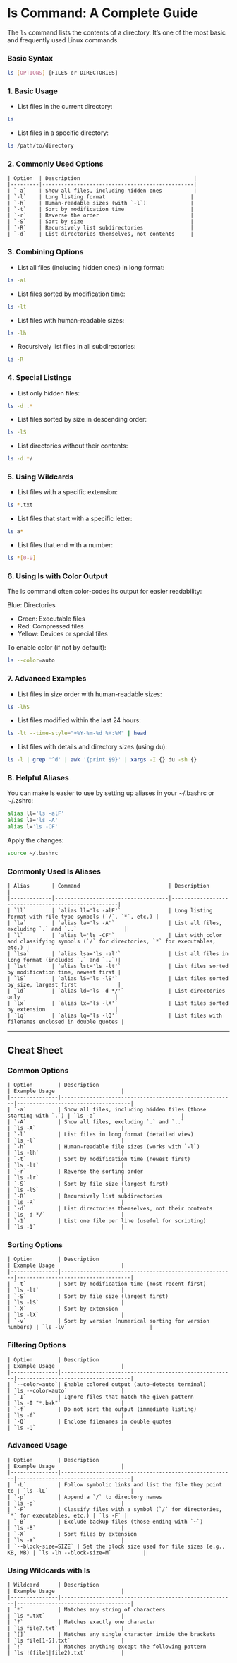 # ls Command: A Complete Guide
The `ls` command lists the contents of a directory. It’s one of the most basic and frequently used Linux commands.

### Basic Syntax
```bash
ls [OPTIONS] [FILES or DIRECTORIES]
```
### 1. Basic Usage
* List files in the current directory:

```bash
ls
```
* List files in a specific directory:

```bash
ls /path/to/directory
```

### 2. Commonly Used Options
```
| Option  | Description                                    |
|---------|------------------------------------------------|
| `-a`    | Show all files, including hidden ones          |
| `-l`    | Long listing format                           |
| `-h`    | Human-readable sizes (with `-l`)              |
| `-t`    | Sort by modification time                     |
| `-r`    | Reverse the order                             |
| `-S`    | Sort by size                                  |
| `-R`    | Recursively list subdirectories               |
| `-d`    | List directories themselves, not contents     |
```
### 3. Combining Options
* List all files (including hidden ones) in long format:

```bash
ls -al
```
* List files sorted by modification time:

```bash
ls -lt
```
* List files with human-readable sizes:

```bash
ls -lh
```
* Recursively list files in all subdirectories:

```bash
ls -R
```
### 4. Special Listings
* List only hidden files:

```bash
ls -d .*
```
* List files sorted by size in descending order:

```bash
ls -lS
```
* List directories without their contents:

```bash
ls -d */
```

### 5. Using Wildcards
* List files with a specific extension:

```bash
ls *.txt
```
* List files that start with a specific letter:

```bash
ls a*
```
* List files that end with a number:

```bash
ls *[0-9]
```

### 6. Using ls with Color Output
The ls command often color-codes its output for easier readability:

Blue: Directories
- Green: Executable files
- Red: Compressed files
- Yellow: Devices or special files

To enable color (if not by default):

```bash
ls --color=auto
```

### 7. Advanced Examples
* List files in size order with human-readable sizes:

```bash
ls -lhS
```

* List files modified within the last 24 hours:

```bash
ls -lt --time-style="+%Y-%m-%d %H:%M" | head
```
* List files with details and directory sizes (using du):

```bash
ls -l | grep '^d' | awk '{print $9}' | xargs -I {} du -sh {}
```

### 8. Helpful Aliases
You can make ls easier to use by setting up aliases in your ~/.bashrc or ~/.zshrc:

```bash
alias ll='ls -alF'
alias la='ls -A'
alias l='ls -CF'
```
Apply the changes:

```bash
source ~/.bashrc
```
### **Commonly Used ls Aliases**
```
| Alias       | Command                            | Description                                         |
|-------------|------------------------------------|-----------------------------------------------------|
| `ll`        | `alias ll='ls -alF'`               | Long listing format with file type symbols (`/`, `*`, etc.) |
| `la`        | `alias la='ls -A'`                 | List all files, excluding `.` and `..`               |
| `l`         | `alias l='ls -CF'`                 | List with color and classifying symbols (`/` for directories, `*` for executables, etc.) |
| `lsa`       | `alias lsa='ls -al'`               | List all files in long format (includes `.` and `..`)|
| `lst`       | `alias lst='ls -lt'`               | List files sorted by modification time, newest first |
| `lS`        | `alias lS='ls -lS'`                | List files sorted by size, largest first             |
| `ld`        | `alias ld='ls -d */'`              | List directories only                              |
| `lx`        | `alias lx='ls -lX'`                | List files sorted by extension                      |
| `lq`        | `alias lq='ls -lQ'`                | List files with filenames enclosed in double quotes |
```
---
## Cheat Sheet
### **Common Options**
```
| Option        | Description                                           | Example Usage                     |
|---------------|-------------------------------------------------------|------------------------------------|
| `-a`          | Show all files, including hidden files (those starting with `.`) | `ls -a`                           |
| `-A`          | Show all files, excluding `.` and `..`                | `ls -A`                           |
| `-l`          | List files in long format (detailed view)             | `ls -l`                           |
| `-h`          | Human-readable file sizes (works with `-l`)           | `ls -lh`                          |
| `-t`          | Sort by modification time (newest first)              | `ls -lt`                          |
| `-r`          | Reverse the sorting order                             | `ls -lr`                          |
| `-S`          | Sort by file size (largest first)                     | `ls -lS`                          |
| `-R`          | Recursively list subdirectories                       | `ls -R`                           |
| `-d`          | List directories themselves, not their contents      | `ls -d */`                        |
| `-1`          | List one file per line (useful for scripting)         | `ls -1`                           |
```
### **Sorting Options**
```
| Option        | Description                                           | Example Usage                     |
|---------------|-------------------------------------------------------|------------------------------------|
| `-t`          | Sort by modification time (most recent first)         | `ls -lt`                          |
| `-S`          | Sort by file size (largest first)                     | `ls -lS`                          |
| `-X`          | Sort by extension                                    | `ls -lX`                          |
| `-v`          | Sort by version (numerical sorting for version numbers) | `ls -lv`                          |
```
### **Filtering Options**
```
| Option        | Description                                           | Example Usage                     |
|---------------|-------------------------------------------------------|------------------------------------|
| `--color=auto`| Enable colored output (auto-detects terminal)         | `ls --color=auto`                 |
| `-I`          | Ignore files that match the given pattern             | `ls -I "*.bak"`                   |
| `-f`          | Do not sort the output (immediate listing)            | `ls -f`                           |
| `-Q`          | Enclose filenames in double quotes                    | `ls -Q`                           |
```
### **Advanced Usage**
```
| Option        | Description                                           | Example Usage                     |
|---------------|-------------------------------------------------------|------------------------------------|
| `-L`          | Follow symbolic links and list the file they point to | `ls -lL`                          |
| `-p`          | Append a `/` to directory names                       | `ls -p`                           |
| `-F`          | Classify files with a symbol (`/` for directories, `*` for executables, etc.) | `ls -F` |
| `-B`          | Exclude backup files (those ending with `~`)           | `ls -B`                           |
| `-X`          | Sort files by extension                                | `ls -X`                           |
| `--block-size=SIZE` | Set the block size used for file sizes (e.g., KB, MB) | `ls -lh --block-size=M`          |
```
### **Using Wildcards with ls**
```
| Wildcard      | Description                                           | Example Usage                     |
|---------------|-------------------------------------------------------|------------------------------------|
| `*`           | Matches any string of characters                     | `ls *.txt`                        |
| `?`           | Matches exactly one character                         | `ls file?.txt`                    |
| `[]`          | Matches any single character inside the brackets      | `ls file[1-5].txt`                |
| `!`           | Matches anything except the following pattern         | `ls !(file1|file2).txt`           |
```